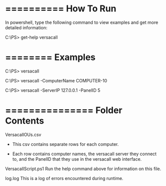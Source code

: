 ==========
How To Run
==========
In powershell, type the following command to view examples and get more detailed information:

C:\PS> get-help versacall

========
Examples
========
C:\PS> versacall

C:\PS> versacall -ComputerName COMPUTER-10

C:\PS> versacall -ServerIP 127.0.0.1 -PanelID 5

===============
Folder Contents
===============
VersacallOUs.csv
-	This csv contains separate rows for each computer.

-	Each row contains computer names, the versacall server they 
	connect to, and the PanelID that they use in the versacall web interface.

VersacallScript.ps1
	Run the help command above for information on this file.

log.log
	This is a log of errors encountered during runtime.
